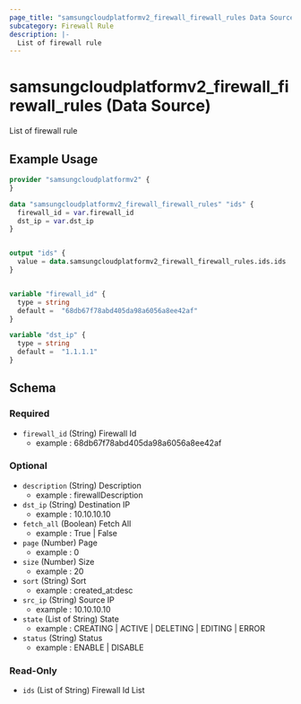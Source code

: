 ```yaml
---
page_title: "samsungcloudplatformv2_firewall_firewall_rules Data Source - samsungcloudplatformv2"
subcategory: Firewall Rule
description: |-
  List of firewall rule
---
```


# samsungcloudplatformv2_firewall_firewall_rules (Data Source)

List of firewall rule

## Example Usage

```terraform
provider "samsungcloudplatformv2" {
}

data "samsungcloudplatformv2_firewall_firewall_rules" "ids" {
  firewall_id = var.firewall_id
  dst_ip = var.dst_ip
}


output "ids" {
  value = data.samsungcloudplatformv2_firewall_firewall_rules.ids.ids
}


variable "firewall_id" {
  type = string
  default =  "68db67f78abd405da98a6056a8ee42af"
}

variable "dst_ip" {
  type = string
  default =  "1.1.1.1"
}
```

<!-- schema generated by tfplugindocs -->
## Schema

### Required

- `firewall_id` (String) Firewall Id 
  - example : 68db67f78abd405da98a6056a8ee42af

### Optional

- `description` (String) Description 
  - example : firewallDescription
- `dst_ip` (String) Destination IP 
  - example : 10.10.10.10
- `fetch_all` (Boolean) Fetch All 
  - example : True | False
- `page` (Number) Page 
  - example : 0
- `size` (Number) Size 
  - example : 20
- `sort` (String) Sort 
  - example : created_at:desc
- `src_ip` (String) Source IP 
  - example : 10.10.10.10
- `state` (List of String) State 
  - example : CREATING | ACTIVE | DELETING | EDITING | ERROR
- `status` (String) Status 
  - example : ENABLE | DISABLE

### Read-Only

- `ids` (List of String) Firewall Id List
